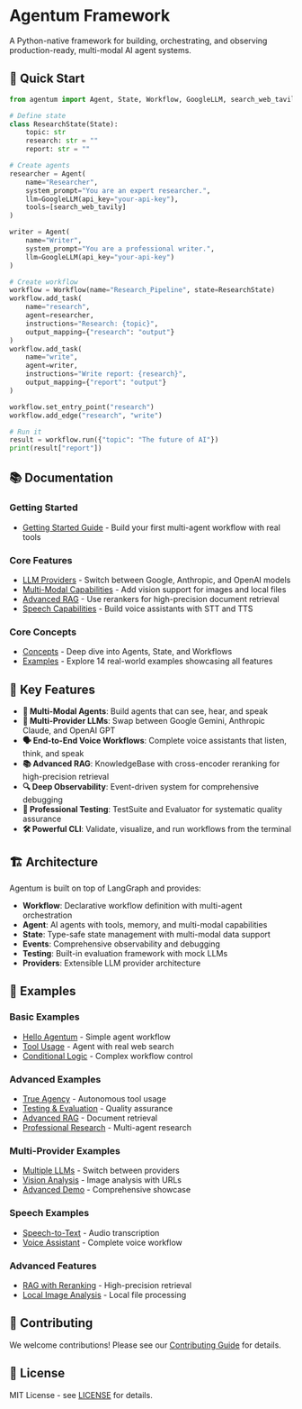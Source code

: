 # Agentum Framework

A Python-native framework for building, orchestrating, and observing production-ready, multi-modal AI agent systems.

## 🚀 Quick Start

```python
from agentum import Agent, State, Workflow, GoogleLLM, search_web_tavily

# Define state
class ResearchState(State):
    topic: str
    research: str = ""
    report: str = ""

# Create agents
researcher = Agent(
    name="Researcher",
    system_prompt="You are an expert researcher.",
    llm=GoogleLLM(api_key="your-api-key"),
    tools=[search_web_tavily]
)

writer = Agent(
    name="Writer", 
    system_prompt="You are a professional writer.",
    llm=GoogleLLM(api_key="your-api-key")
)

# Create workflow
workflow = Workflow(name="Research_Pipeline", state=ResearchState)
workflow.add_task(
    name="research",
    agent=researcher,
    instructions="Research: {topic}",
    output_mapping={"research": "output"}
)
workflow.add_task(
    name="write",
    agent=writer,
    instructions="Write report: {research}",
    output_mapping={"report": "output"}
)

workflow.set_entry_point("research")
workflow.add_edge("research", "write")

# Run it
result = workflow.run({"topic": "The future of AI"})
print(result["report"])
```

## 📚 Documentation

### Getting Started
- [Getting Started Guide](getting_started.md) - Build your first multi-agent workflow with real tools

### Core Features
- [LLM Providers](features/providers.md) - Switch between Google, Anthropic, and OpenAI models
- [Multi-Modal Capabilities](features/multi_modality.md) - Add vision support for images and local files
- [Advanced RAG](features/advanced_rag.md) - Use rerankers for high-precision document retrieval
- [Speech Capabilities](features/speech.md) - Build voice assistants with STT and TTS

### Core Concepts
- [Concepts](concepts/) - Deep dive into Agents, State, and Workflows
- [Examples](../examples/) - Explore 14 real-world examples showcasing all features

## 🎯 Key Features

- **🤖 Multi-Modal Agents**: Build agents that can see, hear, and speak
- **🔄 Multi-Provider LLMs**: Swap between Google Gemini, Anthropic Claude, and OpenAI GPT
- **🗣️ End-to-End Voice Workflows**: Complete voice assistants that listen, think, and speak
- **📚 Advanced RAG**: KnowledgeBase with cross-encoder reranking for high-precision retrieval
- **🔍 Deep Observability**: Event-driven system for comprehensive debugging
- **🧪 Professional Testing**: TestSuite and Evaluator for systematic quality assurance
- **🛠️ Powerful CLI**: Validate, visualize, and run workflows from the terminal

## 🏗️ Architecture

Agentum is built on top of LangGraph and provides:

- **Workflow**: Declarative workflow definition with multi-agent orchestration
- **Agent**: AI agents with tools, memory, and multi-modal capabilities
- **State**: Type-safe state management with multi-modal data support
- **Events**: Comprehensive observability and debugging
- **Testing**: Built-in evaluation framework with mock LLMs
- **Providers**: Extensible LLM provider architecture

## 🚀 Examples

### Basic Examples
- [Hello Agentum](../examples/01_hello_agentum.py) - Simple agent workflow
- [Tool Usage](../examples/02_simple_tool_usage.py) - Agent with real web search
- [Conditional Logic](../examples/03_conditional_loop.py) - Complex workflow control

### Advanced Examples
- [True Agency](../examples/04_true_agency.py) - Autonomous tool usage
- [Testing & Evaluation](../examples/05_testing_and_evaluation.py) - Quality assurance
- [Advanced RAG](../examples/06_advanced_rag.py) - Document retrieval
- [Professional Research](../examples/07_professional_research.py) - Multi-agent research

### Multi-Provider Examples
- [Multiple LLMs](../examples/08_multiple_llms.py) - Switch between providers
- [Vision Analysis](../examples/09_vision_analysis.py) - Image analysis with URLs
- [Advanced Demo](../examples/10_advanced_demo.py) - Comprehensive showcase

### Speech Examples
- [Speech-to-Text](../examples/11_speech_to_text.py) - Audio transcription
- [Voice Assistant](../examples/12_voice_assistant.py) - Complete voice workflow

### Advanced Features
- [RAG with Reranking](../examples/13_advanced_rag_reranking.py) - High-precision retrieval
- [Local Image Analysis](../examples/14_local_image_analysis.py) - Local file processing

## 🤝 Contributing

We welcome contributions! Please see our [Contributing Guide](contributing.md) for details.

## 📄 License

MIT License - see [LICENSE](../LICENSE) for details.
